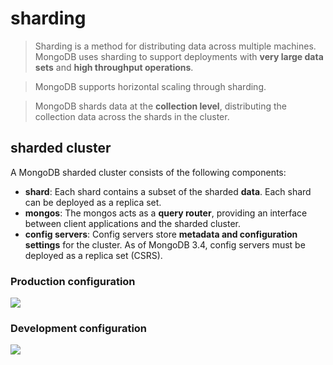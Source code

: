 # sharding
>Sharding is a method for distributing data across multiple machines. MongoDB uses sharding to support deployments with **very large data sets** and **high throughput operations**.

>MongoDB supports horizontal scaling through sharding.

>MongoDB shards data at the **collection level**, distributing the collection data across the shards in the cluster.

## sharded cluster
A MongoDB sharded cluster consists of the following components:

* **shard**: Each shard contains a subset of the sharded **data**. Each shard can be deployed as a replica set.
* **mongos**: The mongos acts as a **query router**, providing an interface between client applications and the sharded cluster.
* **config servers**: Config servers store **metadata and configuration settings** for the cluster. As of MongoDB 3.4, config servers must be deployed as a replica set (CSRS). 

### Production configuration
![](https://docs.mongodb.com/manual/_images/sharded-cluster-production-architecture.png)

### Development configuration
![](https://docs.mongodb.com/manual/_images/sharded-cluster-test-architecture.png)



